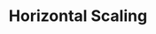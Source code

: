 ---
title: Horizontal Scaling
menu:
  docs_{{ .version }}:
    identifier: mc-horizontal-scaling
    name: Horizontal Scaling
    parent: mc-scaling
    weight: 10
menu_name: docs_{{ .version }}
---